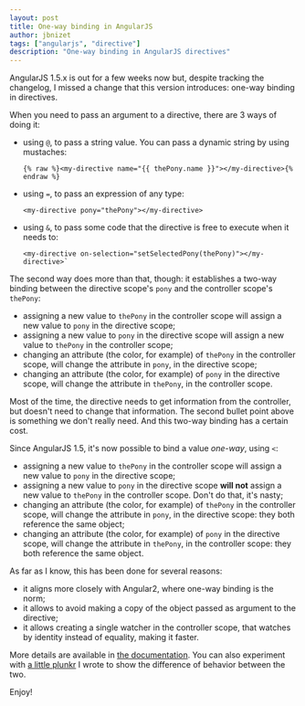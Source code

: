 ```yaml
---
layout: post
title: One-way binding in AngularJS
author: jbnizet
tags: ["angularjs", "directive"]
description: "One-way binding in AngularJS directives"
---
```


AngularJS 1.5.x is out for a few weeks now but, despite tracking the changelog, I missed
a change that this version introduces: one-way binding in directives.

When you need to pass an argument to a directive, there are 3 ways of doing it:

- using `@`, to pass a string value. You can pass a dynamic string by using mustaches: 
   
      {% raw %}<my-directive name="{{ thePony.name }}"></my-directive>{% endraw %}

- using `=`, to pass an expression of any type: 
  
      <my-directive pony="thePony"></my-directive>

- using `&`, to pass some code that the directive is free to execute when it needs to: 

      <my-directive on-selection="setSelectedPony(thePony)"></my-directive>`

The second way does more than that, though: it establishes a two-way binding between the directive scope's `pony` and the controller 
scope's `thePony`:

 - assigning a new value to `thePony` in the controller scope will assign a new value to `pony` in the directive scope;
 - assigning a new value to `pony` in the directive scope will assign a new value to `thePony` in the controller scope;
 - changing an attribute (the color, for example) of `thePony` in the controller scope, will change the attribute in `pony`, in the directive scope;
 - changing an attribute (the color, for example) of `pony` in the directive scope, will change the attribute in `thePony`, in the controller scope.

Most of the time, the directive needs to get information from the controller, but doesn't need to change that information. 
The second bullet point above is something we don't really need. And this two-way binding has a certain cost. 

Since AngularJS 1.5, it's now possible to bind a value *one-way*, using `<`:

 - assigning a new value to `thePony` in the controller scope will assign a new value to `pony` in the directive scope;
 - assigning a new value to `pony` in the directive scope **will not** assign a new value to `thePony` in the controller scope. Don't do that, it's nasty;
 - changing an attribute (the color, for example) of `thePony` in the controller scope, will change the attribute in `pony`, in the directive scope: they both reference the same object;
 - changing an attribute (the color, for example) of `pony` in the directive scope, will change the attribute in `thePony`, in the controller scope: they both reference the same object.

As far as I know, this has been done for several reasons:

 - it aligns more closely with Angular2, where one-way binding is the norm;
 - it allows to avoid making a copy of the object passed as argument to the directive;
 - it allows creating a single watcher in the controller scope, that watches by identity instead of equality, making it faster.

More details are available in [the documentation](https://code.angularjs.org/1.5.3/docs/api/ng/service/$compile#-scope-). You can also 
experiment with [a little plunkr](http://plnkr.co/edit/0df9XJUjLR9TGmkimNE9?p=preview) I wrote to show the difference of behavior 
between the two.

Enjoy!